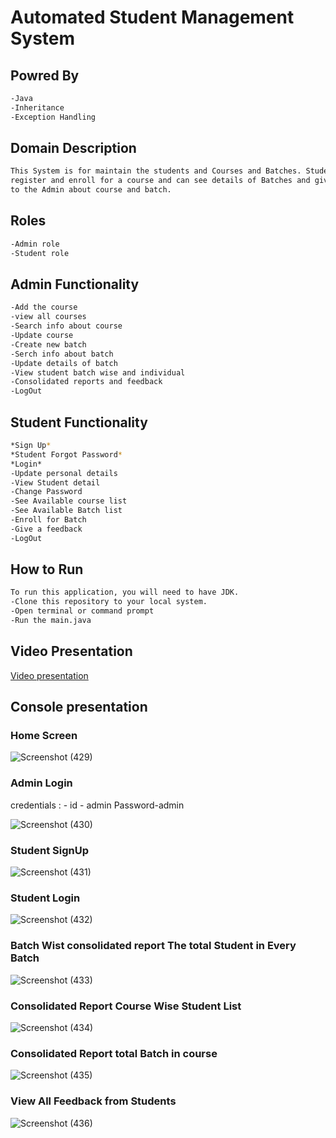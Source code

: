# Automated Student Management System
## Powred By
```bash
-Java
-Inheritance
-Exception Handling
```

## Domain Description
```bash
This System is for maintain the students and Courses and Batches. Student can 
register and enroll for a course and can see details of Batches and give feedback
to the Admin about course and batch.
```

## Roles
```bash
-Admin role
-Student role
```

## Admin Functionality
```bash
-Add the course
-view all courses
-Search info about course
-Update course
-Create new batch
-Serch info about batch
-Update details of batch
-View student batch wise and individual
-Consolidated reports and feedback
-LogOut
```

## Student Functionality
```bash
*Sign Up*
*Student Forgot Password*
*Login*
-Update personal details
-View Student detail
-Change Password
-See Available course list 
-See Available Batch list
-Enroll for Batch
-Give a feedback
-LogOut
```

## How to Run
```bash
To run this application, you will need to have JDK.
-Clone this repository to your local system.
-Open terminal or command prompt
-Run the main.java
```
## Video Presentation

[Video presentation](https://drive.google.com/file/d/1FhCoXO_EyQQGAPlvUJumwCmL3fdeguog/view?usp=sharing)

## Console presentation
### Home Screen
![Screenshot (429)](https://user-images.githubusercontent.com/111178057/229436430-6605801b-7cf9-4382-ba7e-edda70061f71.png)


### Admin Login
credentials : -    id - admin
               Password-admin
               
![Screenshot (430)](https://user-images.githubusercontent.com/111178057/229436436-7cca40ae-68bc-4703-9b60-67f466785f05.png)
### Student SignUp
![Screenshot (431)](https://user-images.githubusercontent.com/111178057/229436441-47cd162d-49b0-47ca-867c-e96ddacb3125.png)
### Student Login
![Screenshot (432)](https://user-images.githubusercontent.com/111178057/229436446-1a4ad72a-0c67-4384-8ed1-494efbc7ad93.png)
### Batch Wist consolidated report The total Student in Every Batch
![Screenshot (433)](https://user-images.githubusercontent.com/111178057/229436450-23721c77-8e8f-46bc-bae7-d629b6fb531f.png)
### Consolidated Report Course Wise Student List
![Screenshot (434)](https://user-images.githubusercontent.com/111178057/229436453-cfaa5781-26c6-439b-b7a0-f0f42e76c967.png)
### Consolidated Report total Batch in course
![Screenshot (435)](https://user-images.githubusercontent.com/111178057/229436457-dd662f8e-24d4-4670-97d8-7bc3f844f256.png)
### View All Feedback from Students
![Screenshot (436)](https://user-images.githubusercontent.com/111178057/229436461-33cf5037-56d5-423a-b089-3c6627f53dcb.png)

